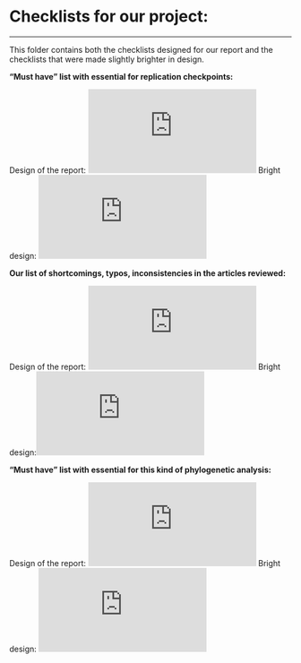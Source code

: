 # Checklists for our project: 
---------------------------------------------------------------------------------------

This folder contains both the checklists designed for our report and the checklists that were made slightly brighter in design.

**“Must have” list with essential for replication checkpoints:**

Design of the report: ![Checklists-1.pdf](https://github.com/BelyaevaAlex/-Crustacean-hoods-strive-for-power/blob/main/checklists/Checklists-1.pdf)
Bright design: ![check_list_3.pdf](https://github.com/BelyaevaAlex/-Crustacean-hoods-strive-for-power/blob/main/checklists/check_list_3.pdf)

**Our list of shortcomings, typos, inconsistencies in the articles reviewed:**

Design of the report: ![Checklists-2.pdf](https://github.com/BelyaevaAlex/-Crustacean-hoods-strive-for-power/blob/main/checklists/Checklists-2.pdf)
Bright design:![check_list_2.pdf](https://github.com/BelyaevaAlex/-Crustacean-hoods-strive-for-power/blob/main/checklists/check_list_2.pdf)

**“Must have” list with essential for this kind of phylogenetic analysis:**

Design of the report: ![Checklists-3.pdf](https://github.com/BelyaevaAlex/-Crustacean-hoods-strive-for-power/blob/main/checklists/Checklists-3.pdf)
Bright design: ![check_list_1.pdf](https://github.com/BelyaevaAlex/-Crustacean-hoods-strive-for-power/blob/main/checklists/check_list_1.pdf)

